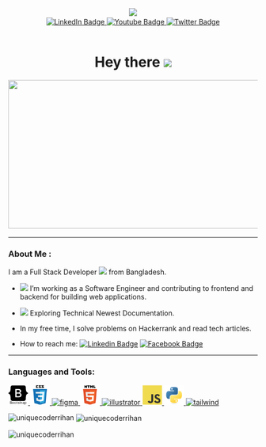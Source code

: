 <div id="header" align="center">
  <img src="https://media.giphy.com/media/M9gbBd9nbDrOTu1Mqx/giphy.gif" width="100"/>
</div>
<div id="badges" align="center">
  <a href="https://www.linkedin.com/in/rihanthedev/">
    <img src="https://img.shields.io/badge/LinkedIn-blue?style=for-the-badge&logo=linkedin&logoColor=white" alt="LinkedIn Badge"/>
  </a>
  <a href="https://www.youtube.com/channel/uniqueCoderRihan">
    <img src="https://img.shields.io/badge/YouTube-red?style=for-the-badge&logo=youtube&logoColor=white" alt="Youtube Badge"/>
  </a>
  <a href="https://www.twitter.com/uniqueCoderRihan/">
    <img src="https://img.shields.io/badge/Twitter-blue?style=for-the-badge&logo=twitter&logoColor=white" alt="Twitter Badge"/>
  </a><br>
  <img src="https://komarev.com/ghpvc/?username=uniqueCoderRihan&style=flat-square&color=blue" alt=""/>
  <h1>
  Hey there
  <img src="https://media.giphy.com/media/hvRJCLFzcasrR4ia7z/giphy.gif" width="30px"/>
</h1>
  
  <div align="center">
  <img src="https://media.tenor.com/2nKSTDDekOgAAAAC/coding-kira.gif" width="600" height="300"/>
</div>
</div>


---
### About Me :
I am a Full Stack Developer <img src="https://media.tenor.com/sz9o56QM8IcAAAAi/%E4%BB%95%E4%BA%8B%E4%B8%AD-%E3%81%86%E3%81%95%E3%81%8E%E3%82%85%E3%83%BC%E3%82%93.gif" width="30"> from Bangladesh.
- <img src="https://media.giphy.com/media/WUlplcMpOCEmTGBtBW/giphy.gif" width="30"> I’m working as a Software Engineer and contributing to frontend and backend for building web applications.

- <img src="https://media.tenor.com/7TC7_y4ji30AAAAS/brown-bear-typing.gif" width="30"> Exploring Technical Newest Documentation.

- In my free time, I solve problems on Hackerrank and read tech articles.

- How to reach me: [![Linkedin Badge](https://img.shields.io/badge/-Raihan-blue?style=flat&logo=Linkedin&logoColor=white)](https://www.linkedin.com/in/uniqueCoderRihan/) [![Facebook Badge](https://img.shields.io/badge/-Raihan-blue?style=flat&logo=Facebook&logoColor=white)](https://www.facebook.com/uniqueCoderRihan/)

---

<h3 align="left">Languages and Tools:</h3>
<p align="left"> <a href="https://getbootstrap.com" target="_blank" rel="noreferrer"> <img src="https://raw.githubusercontent.com/devicons/devicon/master/icons/bootstrap/bootstrap-plain-wordmark.svg" alt="bootstrap" width="40" height="40"/> </a> <a href="https://www.w3schools.com/css/" target="_blank" rel="noreferrer"> <img src="https://raw.githubusercontent.com/devicons/devicon/master/icons/css3/css3-original-wordmark.svg" alt="css3" width="40" height="40"/> </a> <a href="https://www.figma.com/" target="_blank" rel="noreferrer"> <img src="https://www.vectorlogo.zone/logos/figma/figma-icon.svg" alt="figma" width="40" height="40"/> </a> <a href="https://www.w3.org/html/" target="_blank" rel="noreferrer"> <img src="https://raw.githubusercontent.com/devicons/devicon/master/icons/html5/html5-original-wordmark.svg" alt="html5" width="40" height="40"/> </a> <a href="https://www.adobe.com/in/products/illustrator.html" target="_blank" rel="noreferrer"> <img src="https://www.vectorlogo.zone/logos/adobe_illustrator/adobe_illustrator-icon.svg" alt="illustrator" width="40" height="40"/> </a> <a href="https://developer.mozilla.org/en-US/docs/Web/JavaScript" target="_blank" rel="noreferrer"> <img src="https://raw.githubusercontent.com/devicons/devicon/master/icons/javascript/javascript-original.svg" alt="javascript" width="40" height="40"/> </a> <a href="https://www.python.org" target="_blank" rel="noreferrer"> <img src="https://raw.githubusercontent.com/devicons/devicon/master/icons/python/python-original.svg" alt="python" width="40" height="40"/> </a> <a href="https://tailwindcss.com/" target="_blank" rel="noreferrer"> <img src="https://www.vectorlogo.zone/logos/tailwindcss/tailwindcss-icon.svg" alt="tailwind" width="40" height="40"/> </a> </p>

<p><img align="left" src="https://github-readme-stats.vercel.app/api/top-langs?username=uniquecoderrihan&show_icons=true&locale=en&layout=compact" alt="uniquecoderrihan" /></p>

<p>&nbsp;<img align="center" src="https://github-readme-stats.vercel.app/api?username=uniquecoderrihan&show_icons=true&locale=en" alt="uniquecoderrihan" /></p>

<p><img align="center" src="https://github-readme-streak-stats.herokuapp.com/?user=uniquecoderrihan&" alt="uniquecoderrihan" /></p>
